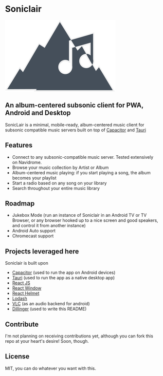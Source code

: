 # Soniclair
<div style="text-align:center, width:100%">
   <img src="./logo.svg">
</div>

## An album-centered subsonic client for PWA, Android and Desktop

SonicLair is a minimal, mobile-ready, album-centered music client for subsonic compatible music servers built on top of [Capacitor] and [Tauri]

## Features

- Connect to any subsonic-compatible music server. Tested extensively on Navidrome.
- Browse your music collection by Artist or Album
- Album-centered music playing: if you start playing a song, the album becomes your playlist
- Start a radio based on any song on your library
- Search throughout your entire music library

## Roadmap
- Jukebox Mode (run an instance of Soniclair in an Android TV or TV Browser, or any browser hooked up to a nice screen and good speakers, and control it from another instance)
- Android Auto support
- Chromecast support

## Projects leveraged here

Soniclair is built upon

- [Capacitor] (used to run the app on Android devices)
- [Tauri] (used to run the app as a native desktop app)
- [React JS]
- [React Window]
- [React Helmet]
- [Lodash]
- [VLC] (as an audio backend for android)
- [Dillinger] (used to write this README)

## Contribute

I'm not planning on receiving contributions yet, although you can fork this repo at your heart's desire!
Soon, though.

## License

MIT, you can do whatever you want with this.

[//]: # (These are reference links used in the body of this note and get stripped out when the markdown processor does its job. There is no need to format nicely because it shouldn't be seen. Thanks SO - http://stackoverflow.com/questions/4823468/store-comments-in-markdown-syntax)

   [Capacitor]: <https://capacitorjs.com/r>
   [Tauri]: <https://tauri.studio/>
   [React JS]: <https://reactjs.org/>
   [React Window]: <https://github.com/bvaughn/react-window>
   [React Helmet]: <https://github.com/nfl/react-helmet>
   [Lodash]: <https://lodash.com/>
   [VLC]: <https://www.videolan.org/>
   [Dillinger]: <https://github.com/joemccann/dillinger>